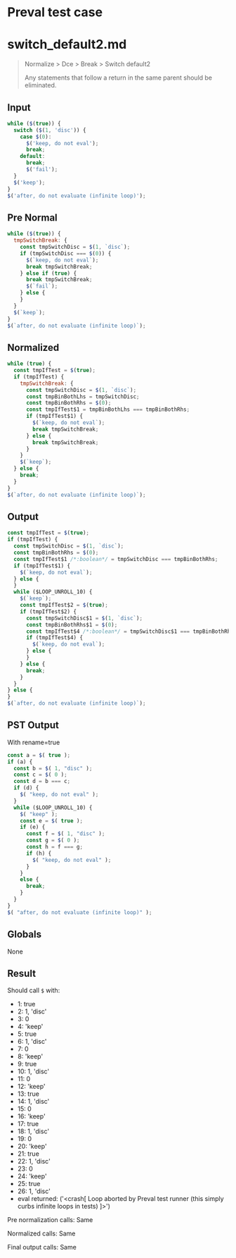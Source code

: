 # Preval test case

# switch_default2.md

> Normalize > Dce > Break > Switch default2
>
> Any statements that follow a return in the same parent should be eliminated.

## Input

`````js filename=intro
while ($(true)) {
  switch ($(1, 'disc')) {
    case $(0):
      $('keep, do not eval');
      break;
    default:
      break;
      $('fail');
  }
  $('keep');
}
$('after, do not evaluate (infinite loop)');
`````

## Pre Normal


`````js filename=intro
while ($(true)) {
  tmpSwitchBreak: {
    const tmpSwitchDisc = $(1, `disc`);
    if (tmpSwitchDisc === $(0)) {
      $(`keep, do not eval`);
      break tmpSwitchBreak;
    } else if (true) {
      break tmpSwitchBreak;
      $(`fail`);
    } else {
    }
  }
  $(`keep`);
}
$(`after, do not evaluate (infinite loop)`);
`````

## Normalized


`````js filename=intro
while (true) {
  const tmpIfTest = $(true);
  if (tmpIfTest) {
    tmpSwitchBreak: {
      const tmpSwitchDisc = $(1, `disc`);
      const tmpBinBothLhs = tmpSwitchDisc;
      const tmpBinBothRhs = $(0);
      const tmpIfTest$1 = tmpBinBothLhs === tmpBinBothRhs;
      if (tmpIfTest$1) {
        $(`keep, do not eval`);
        break tmpSwitchBreak;
      } else {
        break tmpSwitchBreak;
      }
    }
    $(`keep`);
  } else {
    break;
  }
}
$(`after, do not evaluate (infinite loop)`);
`````

## Output


`````js filename=intro
const tmpIfTest = $(true);
if (tmpIfTest) {
  const tmpSwitchDisc = $(1, `disc`);
  const tmpBinBothRhs = $(0);
  const tmpIfTest$1 /*:boolean*/ = tmpSwitchDisc === tmpBinBothRhs;
  if (tmpIfTest$1) {
    $(`keep, do not eval`);
  } else {
  }
  while ($LOOP_UNROLL_10) {
    $(`keep`);
    const tmpIfTest$2 = $(true);
    if (tmpIfTest$2) {
      const tmpSwitchDisc$1 = $(1, `disc`);
      const tmpBinBothRhs$1 = $(0);
      const tmpIfTest$4 /*:boolean*/ = tmpSwitchDisc$1 === tmpBinBothRhs$1;
      if (tmpIfTest$4) {
        $(`keep, do not eval`);
      } else {
      }
    } else {
      break;
    }
  }
} else {
}
$(`after, do not evaluate (infinite loop)`);
`````

## PST Output

With rename=true

`````js filename=intro
const a = $( true );
if (a) {
  const b = $( 1, "disc" );
  const c = $( 0 );
  const d = b === c;
  if (d) {
    $( "keep, do not eval" );
  }
  while ($LOOP_UNROLL_10) {
    $( "keep" );
    const e = $( true );
    if (e) {
      const f = $( 1, "disc" );
      const g = $( 0 );
      const h = f === g;
      if (h) {
        $( "keep, do not eval" );
      }
    }
    else {
      break;
    }
  }
}
$( "after, do not evaluate (infinite loop)" );
`````

## Globals

None

## Result

Should call `$` with:
 - 1: true
 - 2: 1, 'disc'
 - 3: 0
 - 4: 'keep'
 - 5: true
 - 6: 1, 'disc'
 - 7: 0
 - 8: 'keep'
 - 9: true
 - 10: 1, 'disc'
 - 11: 0
 - 12: 'keep'
 - 13: true
 - 14: 1, 'disc'
 - 15: 0
 - 16: 'keep'
 - 17: true
 - 18: 1, 'disc'
 - 19: 0
 - 20: 'keep'
 - 21: true
 - 22: 1, 'disc'
 - 23: 0
 - 24: 'keep'
 - 25: true
 - 26: 1, 'disc'
 - eval returned: ('<crash[ Loop aborted by Preval test runner (this simply curbs infinite loops in tests) ]>')

Pre normalization calls: Same

Normalized calls: Same

Final output calls: Same
